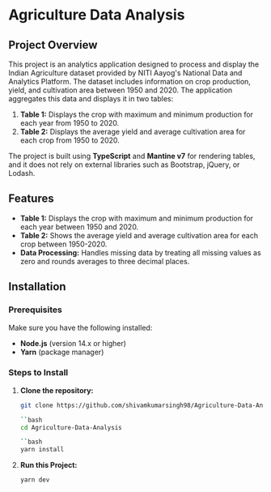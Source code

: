# Agriculture Data Analysis

## Project Overview

This project is an analytics application designed to process and display the Indian Agriculture dataset provided by NITI Aayog's National Data and Analytics Platform. The dataset includes information on crop production, yield, and cultivation area between 1950 and 2020. The application aggregates this data and displays it in two tables:

1. **Table 1:** Displays the crop with maximum and minimum production for each year from 1950 to 2020.
2. **Table 2:** Displays the average yield and average cultivation area for each crop from 1950 to 2020.

The project is built using **TypeScript** and **Mantine v7** for rendering tables, and it does not rely on external libraries such as Bootstrap, jQuery, or Lodash.

## Features

- **Table 1:** Displays the crop with maximum and minimum production for each year between 1950 and 2020.
- **Table 2:** Shows the average yield and average cultivation area for each crop between 1950-2020.
- **Data Processing:** Handles missing data by treating all missing values as zero and rounds averages to three decimal places.

## Installation

### Prerequisites

Make sure you have the following installed:
- **Node.js** (version 14.x or higher)
- **Yarn** (package manager)

### Steps to Install

1. **Clone the repository:**

   ```bash
   git clone https://github.com/shivamkumarsingh98/Agriculture-Data-Analysis.git

   ``bash
   cd Agriculture-Data-Analysis

   ``bash
   yarn install

2. **Run this Project:**
   ```bash
   yarn dev


